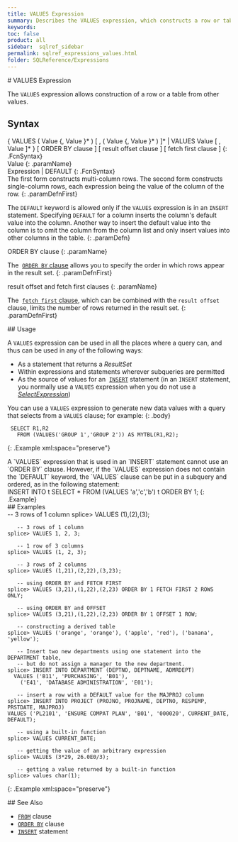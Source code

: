```yaml
---
title: VALUES Expression
summary: Describes the VALUES expression, which constructs a row or table from other values.
keywords:
toc: false
product: all
sidebar:  sqlref_sidebar
permalink: sqlref_expressions_values.html
folder: SQLReference/Expressions
---
```

<section>
<div class="TopicContent" data-swiftype-index="true" markdown="1">
# VALUES Expression

The `VALUES` expression allows construction of a row or a table from
other values.

## Syntax

<div class="fcnWrapperWide" markdown="1">
    {
        VALUES ( Value {, Value }* )
            [ , ( Value {, Value }* ) ]* |
        VALUES Value [ , Value ]*
    } [ ORDER BY clause ]
      [ result offset clause ]
      [ fetch first clause ]
{: .FcnSyntax}

</div>
<div class="paramList" markdown="1">
Value
{: .paramName}

<div class="fcnWrapperWide" markdown="1">
    Expression | DEFAULT
{: .FcnSyntax}

</div>
The first form constructs multi-column rows. The second form constructs
single-column rows, each expression being the value of the column of the
row.
{: .paramDefnFirst}

The `DEFAULT` keyword is allowed only if the `VALUES` expression is in
an `INSERT` statement. Specifying `DEFAULT` for a column inserts the
column's default value into the column. Another way to insert the
default value into the column is to omit the column from the column list
and only insert values into other columns in the table.
{: .paramDefn}

ORDER BY clause
{: .paramName}

The &nbsp;[`ORDER BY` clause](sqlref_clauses_orderby.html) allows you to
specify the order in which rows appear in the result set.
{: .paramDefnFirst}

result offset and fetch first clauses
{: .paramName}

The &nbsp;[`fetch first` clause](sqlref_clauses_resultoffset.html), which can
be combined with the `result offset` clause, limits the number of rows
returned in the result set.
{: .paramDefnFirst}

</div>
## Usage

A `VALUES` expression can be used in all the places where a query can,
and thus can be used in any of the following ways:

* As a statement that returns a *ResultSet*
* Within expressions and statements wherever subqueries are permitted
* As the source of values for an
 &nbsp;[`INSERT`](sqlref_statements_insert.html) statement (in an `INSERT`
  statement, you normally use a `VALUES` expression when you do not use
  a *[SelectExpression](sqlref_expressions_select.html)*)

You can use a `VALUES` expression to generate new data values with a
query that selects from a `VALUES` clause; for example:
{: .body}

<div class="preWrapperWide" markdown="1">
    
     SELECT R1,R2
       FROM (VALUES('GROUP 1','GROUP 2')) AS MYTBL(R1,R2);
{: .Example xml:space="preserve"}

</div>
A `VALUES` expression that is used in an `INSERT` statement cannot use
an `ORDER BY` clause. However, if the `VALUES` expression does not
contain the `DEFAULT` keyword, the `VALUES` clause can be put in a
subquery and ordered, as in the following statement:

<div class="preWrapper" markdown="1">
    INSERT INTO t SELECT * FROM (VALUES 'a','c','b') t ORDER BY 1;
{: .Example}

</div>
## Examples

<div class="preWrapperWide" markdown="1">
       -- 3 rows of 1 column
    splice> VALUES (1),(2),(3);
    
       -- 3 rows of 1 column
    splice> VALUES 1, 2, 3;
    
       -- 1 row of 3 columns
    splice> VALUES (1, 2, 3);
    
       -- 3 rows of 2 columns
    splice> VALUES (1,21),(2,22),(3,23);
    
       -- using ORDER BY and FETCH FIRST
    splice> VALUES (3,21),(1,22),(2,23) ORDER BY 1 FETCH FIRST 2 ROWS ONLY;
    
       -- using ORDER BY and OFFSET
    splice> VALUES (3,21),(1,22),(2,23) ORDER BY 1 OFFSET 1 ROW;
    
       -- constructing a derived table
    splice> VALUES ('orange', 'orange'), ('apple', 'red'), ('banana', 'yellow');
    
       -- Insert two new departments using one statement into the DEPARTMENT table,
       -- but do not assign a manager to the new department.
    splice> INSERT INTO DEPARTMENT (DEPTNO, DEPTNAME, ADMRDEPT)
      VALUES ('B11', 'PURCHASING', 'B01'),
        ('E41', 'DATABASE ADMINISTRATION', 'E01');
    
       -- insert a row with a DEFAULT value for the MAJPROJ column
    splice> INSERT INTO PROJECT (PROJNO, PROJNAME, DEPTNO, RESPEMP, PRSTDATE, MAJPROJ)
    VALUES ('PL2101', 'ENSURE COMPAT PLAN', 'B01', '000020', CURRENT_DATE, DEFAULT);
    
       -- using a built-in function
    splice> VALUES CURRENT_DATE;
    
       -- getting the value of an arbitrary expression
    splice> VALUES (3*29, 26.0E0/3);
    
       -- getting a value returned by a built-in function
    splice> values char(1);
{: .Example xml:space="preserve"}

</div>
## See Also

* [`FROM`](sqlref_clauses_from.html) clause
* [`ORDER BY`](sqlref_clauses_orderby.html) clause
* [`INSERT`](sqlref_statements_insert.html) statement

</div>
</section>


